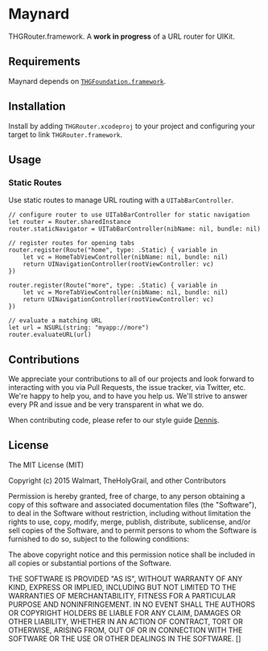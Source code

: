 # Maynard

THGRouter.framework. A **work in progress** of a URL router for UIKit.

## Requirements

Maynard depends on [`THGFoundation.framework`](https://github.com/TheHolyGrail/Excalibur).

## Installation

Install by adding `THGRouter.xcodeproj` to your project and configuring your target to link `THGRouter.framework`.

## Usage


### Static Routes

Use static routes to manage URL routing with a `UITabBarController`.

```
// configure router to use UITabBarController for static navigation
let router = Router.sharedInstance
router.staticNavigator = UITabBarController(nibName: nil, bundle: nil)

// register routes for opening tabs
router.register(Route("home", type: .Static) { variable in
    let vc = HomeTabViewController(nibName: nil, bundle: nil)
    return UINavigationController(rootViewController: vc)
})

router.register(Route("more", type: .Static) { variable in
    let vc = MoreTabViewController(nibName: nil, bundle: nil)
    return UINavigationController(rootViewController: vc)
})

// evaluate a matching URL
let url = NSURL(string: "myapp://more")
router.evaluateURL(url)
```

## Contributions

We appreciate your contributions to all of our projects and look forward to interacting with you via Pull Requests, the issue tracker, via Twitter, etc.  We're happy to help you, and to have you help us.  We'll strive to answer every PR and issue and be very transparent in what we do.

When contributing code, please refer to our style guide [Dennis](https://github.com/TheHolyGrail/Dennis).

## License

The MIT License (MIT)

Copyright (c) 2015 Walmart, TheHolyGrail, and other Contributors

Permission is hereby granted, free of charge, to any person obtaining a copy
of this software and associated documentation files (the "Software"), to deal
in the Software without restriction, including without limitation the rights
to use, copy, modify, merge, publish, distribute, sublicense, and/or sell
copies of the Software, and to permit persons to whom the Software is
furnished to do so, subject to the following conditions:

The above copyright notice and this permission notice shall be included in all
copies or substantial portions of the Software.

THE SOFTWARE IS PROVIDED "AS IS", WITHOUT WARRANTY OF ANY KIND, EXPRESS OR
IMPLIED, INCLUDING BUT NOT LIMITED TO THE WARRANTIES OF MERCHANTABILITY,
FITNESS FOR A PARTICULAR PURPOSE AND NONINFRINGEMENT. IN NO EVENT SHALL THE
AUTHORS OR COPYRIGHT HOLDERS BE LIABLE FOR ANY CLAIM, DAMAGES OR OTHER
LIABILITY, WHETHER IN AN ACTION OF CONTRACT, TORT OR OTHERWISE, ARISING FROM,
OUT OF OR IN CONNECTION WITH THE SOFTWARE OR THE USE OR OTHER DEALINGS IN THE
SOFTWARE.
[]
